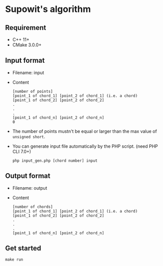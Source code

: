 # Supowit's algorithm

## Requirement

+ C++ 11+
+ CMake 3.0.0+

## Input format

+ Filename: input
+ Content

    ```
    [number of points]
    [point_1 of chord_1] [point_2 of chord_1] (i.e. a chord)
    [point_1 of chord_2] [point_2 of chord_2]
    .
    .
    .
    [point_1 of chord_n] [point_2 of chord_n]
    0
    
    ```

+ The number of points mustn't be equal or larger than the max value of `unsigned short`.
+ You can generate input file automatically by the PHP script. (need PHP CLI 7.0+)

    ```
    php input_gen.php [chord number] input
    ```

## Output format

+ Filename: output
+ Content

    ```
    [number of chords]
    [point_1 of chord_1] [point_2 of chord_1] (i.e. a chord)
    [point_1 of chord_2] [point_2 of chord_2]
    .
    .
    .
    [point_1 of chord_n] [point_2 of chord_n]

    ```

## Get started

```
make run
```

